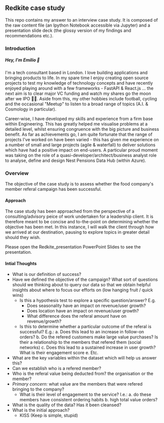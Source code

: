 ## Redkite case study

This repo contains my answer to an interview case study. It is composed of the raw content file (an Ipython Notebook accessible via Jupyter) and a presentation slide deck 
(the glossy version of my findings and recommendations etc.).

### Introduction

##### Hey, I'm Emilio 👋
I'm a tech consultant based in London. I love building applications and bringing products to life. In my spare time I enjoy creating open source projects to test my knowledge of technology concepts and have recently enjoyed playing around with a few frameworks - FastAPI & React.js ... the next aim is to clear major VC funding and watch my shares go the moon after we IPO 🚀😆. Aside from this, my other hobbies include football, cycling and the occasional "Meetup" to listen to a broad range of topics (A.I. & Cosmology in particular).

Career-wise, I have developed my skills and experience from a firm base within Engineering. This has greatly helped me visualise problems at a detailed level, whilst ensuring congruence with the big picture and business benefit. As far as achievements go, I am quite fortunate that the range of projects I've worked on have been varied - this has given me experience on a number of small and large projects (agile & waterfall) to deliver solutions which have had a positive impact on end-users. A particular proud moment was taking on the role of a quasi-developer/architect/business analyst role to analyse, define and design Nest Pensions Data Hub (within Azure).

### Overview

The objective of the case study is to assess whether the food company's member referal campaign has been successful.
    
#### Approach

The case study has been approached from the perspective of a consulting/advisory peice of work undertaken for a leadership client. It is therefore meant to be concise and to-the-point on determining whether the objective has been met. In this instance, I will walk the client through how we arrived at our destination, pausing to explore topics in greater detail should they wish.

Please open the Redkite_presentation PowerPoint Slides to see the presentation.

#### Intial Thoughts

- What is our definition of success?
- Have we defined the objective of the campaign? What sort of questions should we thinking about to query our data so that we obtain helpful insights about where to focus our efforts on (low hanging fruit / quick wins)
    - Is this a hypothesis test to explore a specific question/answer? E.g. 
        - Does seasonality have an impact on revenue/user growth?
        - Does location have an impact on revenue/user growth?
        - What difference does the referal amount have on revenue/growth?
    - Is this to determine whether a particular outcome of the referal is successful? E.g.:
        a. Does this lead to an increase in follow-on orders?
        b. Do the refered customers make large value purchases? Is their a relationship to the members that refered them (social networks)
        c. Does this lead to a sustained increase in user growth? What is their engagement score
        e. Etc.
- What are the key variables within the dataset which will help us answer this?
- Can we establish who is a refered member?
- Who is the referal value being deducted from? the organisation or the member?
- *Primary concern:* what value are the members that were refered bringing to the company?
    - What is their level of engagement to the service? I.e.:
        a. do these members have consistent ordering habits
        b. high total value orders?
- What is the quality of the data? Has it been cleansed?
- What is the initial approach? 
    - KISS (Keep is simple, stupid)